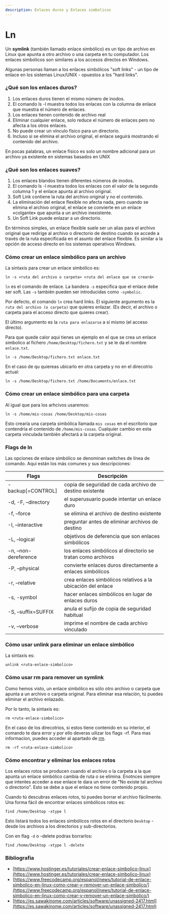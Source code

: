 ```yaml
---
description: Enlaces duros y Enlaces simbolicos
---
```


# Ln

Un **symlink** (también llamado enlace simbólico) es un tipo de archivo en Linux que apunta a otro archivo o una carpeta en tu computador. Los enlaces simbólicos son similares a los accesos directos en Windows.

Algunas personas llaman a los enlaces simbólicos "soft links" - un tipo de enlace en los sistemas Linux/UNIX - opuestos a los "hard links".

### ¿Qué son los enlaces duros?

1. Los enlaces duros tienen el mismo número de inodos.
2. El comando ls -l muestra todos los enlaces con la columna de enlace que muestra el número de enlaces.
3. Los enlaces tienen contenido de archivo real
4. Eliminar cualquier enlace, solo reduce el número de enlaces pero no afecta a los otros enlaces.
5. No puede crear un vínculo físico para un directorio.
6. Incluso si se elimina el archivo original, el enlace seguirá mostrando el contenido del archivo.

En pocas palabras, un enlace físico es solo un nombre adicional para un archivo ya existente en sistemas basados ​​en UNIX

### ¿Qué son los enlaces suaves?

1. Los enlaces blandos tienen diferentes números de inodos.
2. El comando ls -l muestra todos los enlaces con el valor de la segunda columna 1 y el enlace apunta al archivo original.
3. Soft Link contiene la ruta del archivo original y no el contenido.
4. La eliminación del enlace flexible no afecta nada, pero cuando se elimina el archivo original, el enlace se convierte en un enlace «colgante» que apunta a un archivo inexistente.
5. Un Soft Link puede enlazar a un directorio.

En términos simples, un enlace flexible suele ser un alias para el archivo original que redirige al archivo o directorio de destino cuando se accede a través de la ruta especificada en el asunto del enlace flexible. Es similar a la opción de acceso directo en los sistemas operativos Windows.

### Cómo crear un enlace simbólico para un archivo <a href="#c-mo-crear-un-enlace-simb-lico" id="c-mo-crear-un-enlace-simb-lico"></a>

La sintaxis para crear un enlace simbólico es:

```
ln -s <ruta del archivo o carpeta> <ruta del enlace que se creará>
```

`ln` es el comando de enlace. La bandera `-s` especifica que el enlace debe ser soft. Las `-s` también pueden ser introducidas como `-symbolic`.

Por defecto, el comando `ln` crea hard links. El siguiente argumento es la `ruta del archivo (o carpeta)` que quieres enlazar. (Es decir, el archivo o carpeta para el acceso directo que quieres crear).

El último argumento es la `ruta para enlazarse` a sí mismo (el acceso directo).

Para que quede calor aqui tienes un ejemplo en el que se crea un enlace simbolico al fichero `/home/Desktop/fichero.txt` y se le da el nombre `enlace.txt`.

```
ln -s /home/Desktop/fichero.txt enlace.txt
```

En el caso de qu quiereas ubicarlo en otra carpeta y no en el direcotrio actual:

```
ln -s /home/Desktop/fichero.txt /home/Documents/enlace.txt
```

### Cómo crear un enlace simbólico para una carpeta <a href="#c-mo-crear-un-enlace-simb-lico" id="c-mo-crear-un-enlace-simb-lico"></a>

Al igual que para los arhcivos usaremos:

```
ln -s /home/mis-cosas /home/Desktop/mis-cosas
```

Esto crearía una carpeta simbólica llamada `mis cosas` en el escritorio que contendría el contenido de `/home/mis-cosas`. Cualquier cambio en esta carpeta vinculada también afectará a la carpeta original.

### Flags de ln

Las opciones de enlace simbólico se denominan switches de línea de comando. Aquí están los más comunes y sus descripciones:



| **Flags**            | **Descripción**                                              |
| -------------------- | ------------------------------------------------------------ |
| -backup\[=CONTROL]   | copia de seguridad de cada archivo de destino existente      |
| -d, -F, –directory   | el superusuario puede intentar un enlace duro                |
| -f, –force           | se elimina el archivo de destino existente                   |
| -I, –interactive     | preguntar antes de eliminar archivos de destino              |
| -L, –logical         | objetivos de deferencia que son enlaces simbólicos           |
| -n, –non-dereference | los enlaces simbólicos al directorio se tratan como archivos |
| -P, –physical        | convierte enlaces duros directamente a enlaces simbólicos    |
| -r, –relative        | crea enlaces simbólicos relativos a la ubicación del enlace  |
| -s, -symbol          | hacer enlaces simbólicos en lugar de enlaces duros           |
| -S, –suffix=SUFFIX   | anula el sufijo de copia de seguridad habitual               |
| -v, –verbose         | imprime el nombre de cada archivo vinculado                  |

### Cómo usar unlink para eliminar un enlace simbólico <a href="#c-mo-usar-unlink-para-eliminar-un-enlace-simb-lico" id="c-mo-usar-unlink-para-eliminar-un-enlace-simb-lico"></a>

La sintaxis es:

```shell
unlink <ruta-enlace-simbolico>
```

### Cómo usar rm para remover un symlink <a href="#c-mo-usar-rm-para-remover-un-symlink" id="c-mo-usar-rm-para-remover-un-symlink"></a>

Como hemos visto, un enlace simbólico es sólo otro archivo o carpeta que apunta a un archivo o carpeta original. Para eliminar esa relación, tú puedes eliminar el archivo enlazado.

Por lo tanto, la sintaxis es:

```shell
rm <ruta-enlace-simbolico>
```

En el caso de los direcotrios, si estos tiene  contenido en su interior, el comando te dara error y por ello deveras uilizar los flags -rf. Para mas informacion, puedes acceder al apartado de [rm](../basic-commands.md#5-.rm).

```
rm -rf <ruta-enlace-simbolico>
```

### Cómo encontrar y eliminar los enlaces rotos <a href="#c-mo-encontrar-y-eliminar-los-enlaces-rotos" id="c-mo-encontrar-y-eliminar-los-enlaces-rotos"></a>

Los enlaces rotos se producen cuando el archivo o la carpeta a la que apunta un enlace simbólico cambia de ruta o se elimina. Enotnces siempre que intentes acceder a ese enlace te dara un error de "No existe tal archivo o directorio". Esto se debe a que el enlace no tiene contenido propio.

Cuando tú descubras enlaces rotos, tú puedes borrar el archivo fácilmente. Una forma fácil de encontrar enlaces simbólicos rotos es:

```shell
find /home/Desktop -xtype l
```

Esto listará todos los enlaces simbólicos rotos en el directorio `Desktop` - desde los archivos a los directorios y sub-directorios.

Con en flag `-d` o -delete podras borrarlos:

```shell
find /home/Desktop -xtype l -delete
```

### Bibliografia

* [https://www.hostinger.es/tutoriales/crear-enlace-simbolico-linux](https://www.hostinger.es/tutoriales/crear-enlace-simbolico-linux)
* [https://www.freecodecamp.org/espanol/news/tutorial-de-enlace-simbolico-en-linux-como-crear-y-remover-un-enlace-simbolico/](https://www.freecodecamp.org/espanol/news/tutorial-de-enlace-simbolico-en-linux-como-crear-y-remover-un-enlace-simbolico/)
* [https://es.sawakinome.com/articles/software/unassigned-2417.html](https://es.sawakinome.com/articles/software/unassigned-2417.html)
